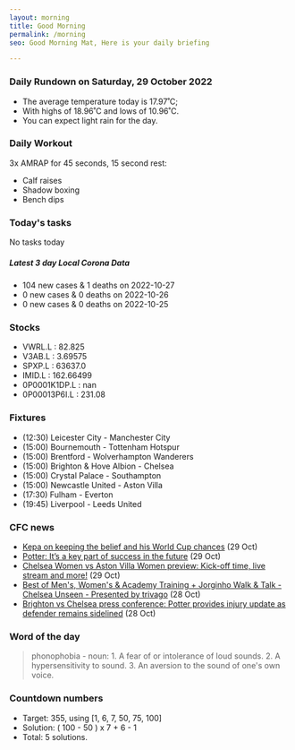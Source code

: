 ```yaml
---
layout: morning
title: Good Morning
permalink: /morning
seo: Good Morning Mat, Here is your daily briefing

---
```


<!-- weather_marker starts -->
### Daily Rundown on Saturday, 29 October 2022

- The average temperature today is 17.97˚C;
- With highs of 18.96˚C and lows of 10.96˚C.
- You can expect light rain for the day.

<!-- weather_marker ends -->

### Daily Workout
<!-- workout_marker starts -->
3x AMRAP for 45 seconds, 15 second rest:

- Calf raises
- Shadow boxing
- Bench dips

<!-- workout_marker ends -->

### Today's tasks
<!-- task_marker starts -->
No tasks today
<!-- task_marker ends -->

<!-- c19_marker starts -->
##### Latest 3 day Local Corona Data

- 104 new cases & 1 deaths on 2022-10-27
- 0 new cases & 0 deaths on 2022-10-26
- 0 new cases & 0 deaths on 2022-10-25

<!-- c19_marker ends -->

### Stocks

<!-- stocks_marker starts -->

- VWRL.L : 82.825
- V3AB.L : 3.69575
- SPXP.L : 63637.0
- IMID.L : 162.66499
- 0P0001K1DP.L : nan
- 0P00013P6I.L : 231.08

<!-- stocks_marker ends -->

### Fixtures

<!-- sports_marker starts -->

<ul>
<li>(12:30) Leicester City - Manchester City</li>
<li>(15:00) Bournemouth - Tottenham Hotspur</li>
<li>(15:00) Brentford - Wolverhampton Wanderers</li>
<li>(15:00) Brighton & Hove Albion - Chelsea</li>
<li>(15:00) Crystal Palace - Southampton</li>
<li>(15:00) Newcastle United - Aston Villa</li>
<li>(17:30) Fulham - Everton</li>
<li>(19:45) Liverpool - Leeds United</li>
</ul>

<!-- sports_marker ends -->

### CFC news

<!-- cfc_marker starts -->
- [Kepa on keeping the belief and his World Cup chances](https://chelseafc.com/en/news/article/kepa-on-keeping-the-belief-and-his-world-cup-chances) (29 Oct)
- [Potter: It’s a key part of success in the future](https://chelseafc.com/en/news/article/potter-its-a-key-part-of-success-in-the-future) (29 Oct)
- [Chelsea Women vs Aston Villa Women preview: Kick-off time, live stream and more!](https://chelseafc.com/en/news/article/chelsea-women-vs-aston-villa-women-preview-kick-off-time-live-stream-and) (29 Oct)
- [Best of Men's, Women's & Academy Training + Jorginho Walk & Talk - Chelsea Unseen - Presented by trivago](https://chelseafc.com/en/video/best-of-mens-womens-and-academy-training-jorginho-walk-and-talk-or-chelsea) (28 Oct)
- [Brighton vs Chelsea press conference: Potter provides injury update as defender remains sidelined](https://chelseafc.com/en/news/article/brighton-vs-chelsea-press-conference-news-injury-updates) (28 Oct)

<!-- cfc_marker ends -->

### Word of the day
<!-- word_marker starts -->

 > phonophobia - noun: 1. A fear of or intolerance of loud sounds. 2. A hypersensitivity to sound. 3. An aversion to the sound of one's own voice.

<!-- word_marker ends -->

### Countdown numbers
<!-- game_marker starts -->

- Target: 355, using [1, 6, 7, 50, 75, 100]
- Solution: ( 100 - 50 ) x 7 + 6 - 1
- Total: 5 solutions.

<!-- game_marker ends -->